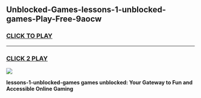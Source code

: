 
## Unblocked-Games-lessons-1-unblocked-games-Play-Free-9aocw
<h3>
<a href="https://premium76.site?title=lessons-1-unblocked-games&ref=10A">CLICK TO PLAY</a></h3>
<hr>

<h3>
<a href="https://premium76.site?title=lessons-1-unblocked-games&ref=10A">CLICK 2 PLAY</a>
  
</h3>

<a href="https://premium76.site?title=lessons-1-unblocked-games&ref=10A"><img src="https://clearcache.store/games.png"></a>


**lessons-1-unblocked-games games unblocked: Your Gateway to Fun and Accessible Online Gaming**
